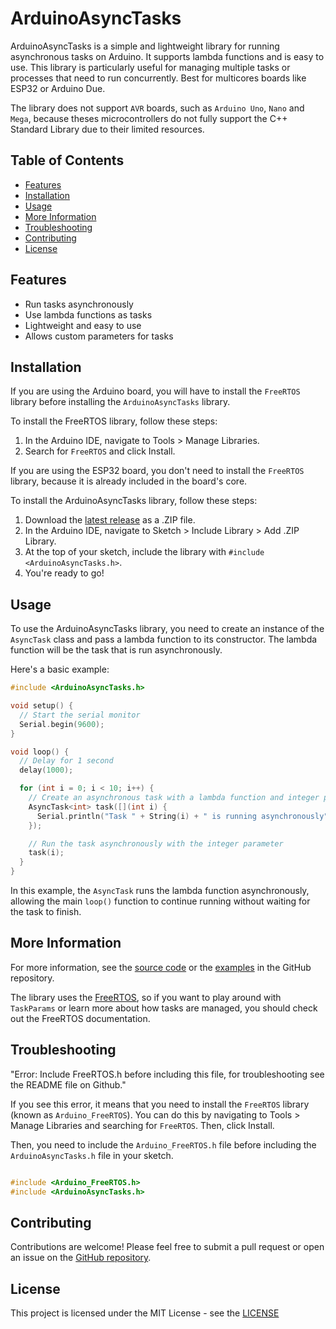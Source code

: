 # ArduinoAsyncTasks

ArduinoAsyncTasks is a simple and lightweight library for running asynchronous tasks on Arduino. It supports lambda functions and is easy to use. This library is particularly useful for managing multiple tasks or processes that need to run concurrently.
Best for multicores boards like ESP32 or Arduino Due.

The library does not support `AVR` boards, such as `Arduino Uno`, `Nano` and `Mega`, because theses microcontrollers do not fully support the C++ Standard Library due to their limited resources.

## Table of Contents

- [Features](#features)
- [Installation](#installation)
- [Usage](#usage)
- [More Information](#more-information)
- [Troubleshooting](#troubleshooting)
- [Contributing](#contributing)
- [License](#license)

## Features

- Run tasks asynchronously
- Use lambda functions as tasks
- Lightweight and easy to use
- Allows custom parameters for tasks

## Installation

If you are using the Arduino board, you will have to install the `FreeRTOS` library before installing the `ArduinoAsyncTasks` library. 

To install the FreeRTOS library, follow these steps:
  1. In the Arduino IDE, navigate to Tools > Manage Libraries.
  2. Search for `FreeRTOS` and click Install.

If you are using the ESP32 board, you don't need to install the `FreeRTOS` library, because it is already included in the board's core.

To install the ArduinoAsyncTasks library, follow these steps:
  1. Download the [latest release]() as a .ZIP file.
  2. In the Arduino IDE, navigate to Sketch > Include Library > Add .ZIP Library.
  3. At the top of your sketch, include the library with `#include <ArduinoAsyncTasks.h>`.
  4. You're ready to go!

## Usage

To use the ArduinoAsyncTasks library, you need to create an instance of the `AsyncTask` class and pass a lambda function to its constructor. The lambda function will be the task that is run asynchronously.

Here's a basic example:

```cpp
#include <ArduinoAsyncTasks.h>

void setup() {
  // Start the serial monitor
  Serial.begin(9600);
}

void loop() {
  // Delay for 1 second
  delay(1000);

  for (int i = 0; i < 10; i++) {
    // Create an asynchronous task with a lambda function and integer parameter
    AsyncTask<int> task([](int i) {
      Serial.println("Task " + String(i) + " is running asynchronously");
    });

    // Run the task asynchronously with the integer parameter
    task(i);
  }
}
```

In this example, the `AsyncTask` runs the lambda function asynchronously, allowing the main `loop()` function to continue running without waiting for the task to finish.

## More Information

For more information, see the [source code](https://github.com/IlikeChooros/ArduinoAsyncTasks/tree/main/src) or the [examples](https://github.com/IlikeChooros/ArduinoAsyncTasks/tree/main/examples) in the GitHub repository.

The library uses the [FreeRTOS](https://docs.espressif.com/projects/esp-idf/en/latest/esp32/api-reference/system/freertos_idf.html#tasks), so if you want to play around with `TaskParams` or learn more about how tasks are managed, you should check out the FreeRTOS documentation.

## Troubleshooting

"Error: Include FreeRTOS.h before including this file, for troubleshooting see the README file on Github."

If you see this error, it means that you need to install the `FreeRTOS` library (known as `Arduino_FreeRTOS`). You can do this by navigating to Tools > Manage Libraries and searching for `FreeRTOS`. Then, click Install.

Then, you need to include the `Arduino_FreeRTOS.h` file before including the `ArduinoAsyncTasks.h` file in your sketch.

```cpp

#include <Arduino_FreeRTOS.h>
#include <ArduinoAsyncTasks.h>

```


## Contributing

Contributions are welcome! Please feel free to submit a pull request or open an issue on the [GitHub repository](https://github.com/IlikeChooros/ArduinoAsyncTasks).

## License

This project is licensed under the MIT License - see the [LICENSE](https://github.com/IlikeChooros/ArduinoAsyncTasks/blob/main/LICENSE)